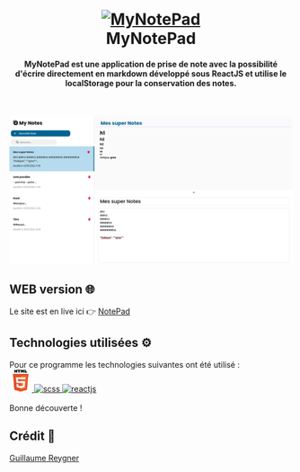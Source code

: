 
<h1 align="center">
  <br>
  <a href="https://www.guillaumereygner.fr/"><img src="https://upload.wikimedia.org/wikipedia/commons/thumb/f/f0/Icon-notepad.svg/1200px-Icon-notepad.svg.png" alt="MyNotePad" width="200"></a>
  <br>
MyNotePad<br>
</h1>
<h4 align="center">MyNotePad est une application de prise de note avec la possibilité d'écrire directement en markdown développé sous ReactJS et utilise le localStorage pour la conservation des notes.</h4>
<br>

<kbd>![MyNotePad](ressources/images/app.png)</kbd>

## WEB version 🌐

Le site est en live ici 👉 [NotePad](https://guillaume-rygn.github.io/MyNotePad/)

## Technologies utilisées ⚙️

<p align="left">Pour ce programme les technologies suivantes ont été utilisé : <br>
<a href="https://www.w3.org/html/" target="_blank" rel="noreferrer"> <img src="https://raw.githubusercontent.com/devicons/devicon/master/icons/html5/html5-original-wordmark.svg" alt="html5" width="40" height="40"/> </a>
<a href="https://sass-lang.com/" target="_blank" rel="noreferrer"> <img src="https://www.vectorlogo.zone/logos/sass-lang/sass-lang-icon.svg" alt="scss" width="40" height="40"/> </a>
<a href="https://fr.reactjs.org/" target="_blank" rel="noreferrer"> <img src="https://www.vectorlogo.zone/logos/reactjs/reactjs-icon.svg" alt="reactjs" width="40" height="40"/> </a>
<br>
<br>
Bonne découverte !</p>

## Crédit 🔗
[Guillaume Reygner](https://github.com/guillaume-rygn)